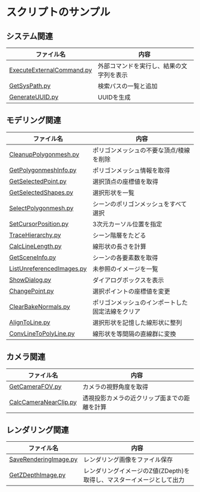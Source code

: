 # スクリプトのサンプル

## システム関連

|ファイル名|内容|
|--|--|
|[ExecuteExternalCommand.py](./ExecuteExternalCommand.py)|外部コマンドを実行し、結果の文字列を表示|
|[GetSysPath.py](./GetSysPath.py)|検索パスの一覧と追加|
|[GenerateUUID.py](./GenerateUUID.py)|UUIDを生成|

## モデリング関連

|ファイル名|内容|
|--|--|
|[CleanupPolygonmesh.py](./CleanupPolygonmesh.py)|ポリゴンメッシュの不要な頂点/稜線を削除|
|[GetPolygonmeshInfo.py](./GetPolygonmeshInfo.py)|ポリゴンメッシュ情報を取得|
|[GetSelectedPoint.py](./GetSelectedPoint.py)|選択頂点の座標値を取得|
|[GetSelectedShapes.py](./GetSelectedShapes.py)|選択形状を一覧|
|[SelectPolygonmesh.py](./SelectPolygonmesh.py)|シーンのポリゴンメッシュをすべて選択|
|[SetCursorPosition.py](./SetCursorPosition.py)|3次元カーソル位置を指定|
|[TraceHierarchy.py](./TraceHierarchy.py)|シーン階層をたどる|
|[CalcLineLength.py](./CalcLineLength.py)|線形状の長さを計算|
|[GetSceneInfo.py](./GetSceneInfo.py)|シーンの各要素数を取得|
|[ListUnreferencedImages.py](./ListUnreferencedImages.py)|未参照のイメージを一覧|
|[ShowDialog.py](./ShowDialog.py)|ダイアログボックスを表示|
|[ChangePoint.py](./ChangePoint.py)|選択ポイントの座標値を変更|
|[ClearBakeNormals.py](./ClearBakeNormals.py)|ポリゴンメッシュのインポートした固定法線をクリア|
|[AlignToLine.py](./AlignToLine.py)|選択形状を記憶した線形状に整列|
|[ConvLineToPolyLine.py](./ConvLineToPolyLine.py)|線形状を等間隔の直線群に変換|

## カメラ関連

|ファイル名|内容|
|--|--|
|[GetCameraFOV.py](./GetCameraFOV.py)|カメラの視野角度を取得|
|[CalcCameraNearClip.py](./CalcCameraNearClip.py)|透視投影カメラの近クリップ面までの距離を計算|


## レンダリング関連

|ファイル名|内容|
|--|--|
|[SaveRenderingImage.py](./SaveRenderingImage.py)|レンダリング画像をファイル保存|
|[GetZDepthImage.py](./GetZDepthImage.py)|レンダリングイメージのZ値(ZDepth)を取得し、マスターイメージとして出力|

